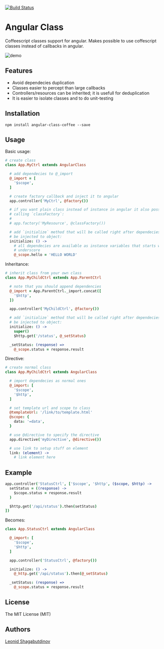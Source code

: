 [![Build Status](https://travis-ci.org/shagabutdinov/angular-class-coffee.svg?branch=master)](https://travis-ci.org/shagabutdinov/angular-class-coffee)

Angular Class
=============

Coffeescript classes support for angular. Makes possible to use coffescript
classes instead of callbacks in angular.

![demo](https://cloud.githubusercontent.com/assets/1635613/16680398/04500d98-4510-11e6-8eea-b2903b9795c9.png)

Features
--------

  * Avoid dependecies duplication
  * Classes easier to percept than large callbacks
  * Controllers/resources can be inherited; it is usefull for deduplication
  * It is easier to isolate classes and to do unit-testing


Installation
------------

`npm install angular-class-coffee --save`


Usage
-----

Basic usage:

```coffeescript
# create class
class App.MyCtrl extends AngularClass

  # add dependecies to @_import
  @_import = [
    '$scope',
  ]

  # create factory callback and inject it to angular
  app.controller('MyCtrl', @factory())

  # if you want plain class instead of instance in angular it also possible by
  # calling `classFactory`:
  #
  # app.factory('MyResource', @classFactory())

  # add `initialize` method that will be called right after dependecies will
  # be injected to object:
  initialize: () ->
    # all dependecies are available as instance variables that starts with
    # underscore
    @_scope.hello = 'HELLO WORLD'
```

Inheritance:

```coffeescript
# inherit class from your own class
class App.MyChildCtrl extends App.ParentCtrl

  # note that you should append dependencies
  @_import = App.ParentCtrl._import.concat([
    '$http',
  ])

  app.controller('MyChildCtrl', @factory())

  # add `initialize` method that will be called right after dependecies will
  # be injected to object:
  initialize: () ->
    super()
    $http.get('/status', @_setStatus)

  _setStatus: (response) =>
    @_scope.status = response.result
```

Directive:

```coffeescript
# create normal class
class App.MyChildCtrl extends AngularClass

  # import dependecies as normal ones
  @_import: [
    '$scope',
    '$http',
  ]

  # set template url and scope to class
  @templateUrl: '/link/to/template.html'
  @scope: {
    data: '=data',
  }

  # use @directive to specify the directive
  app.directive('myDirective', @directive())

  # use link to setup stuff on element
  link: (element) ->
    # link element here
```


Example
-------

```coffeescript
app.controller('StatusCtrl', ['$scope', '$http', ($scope, $http) ->
  setStatus = ((response) ->
    $scope.status = response.result
  )

  $http.get('/api/status').then(setStatus)
])
```

Becomes:

```coffeescript
class App.StatusCtrl extends AngularClass

  @_import: [
    '$scope',
    '$http',
  ]

  app.controller('StatusCtrl', @factory())

  initialize: () ->
    @_http.get('/api/status').then(@_setStatus)

  _setStatus: (response) =>
    @_scope.status = response.result
```


License
-------

The MIT License (MIT)


Authors
-------

[Leonid Shagabutdinov](http://github.com/shagabutdinov)
